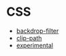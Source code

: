 # CSS

- [backdrop-filter](./backdrop-filter/)
- [clip-path](./clip/)
- [experimental](./experimental/)
